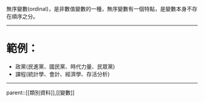 無序變數(ordinal)，是非數值變數的一種，無序變數有一個特點，是變數本身不存在順序之分。
- - -
# 範例：
- 政黨(民進黨、國民黨、時代力量、民眾黨)
- 課程(統計學、會計、經濟學、存活分析)
- - -
parent::[[類別資料]],[[變數]]